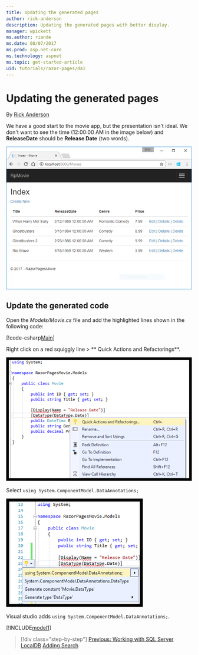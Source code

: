 ```yaml
---
title: Updating the generated pages
author: rick-anderson
description: Updating the generated pages with better display.
manager: wpickett
ms.author: riande
ms.date: 08/07/2017
ms.prod: asp.net-core
ms.technology: aspnet
ms.topic: get-started-article
uid: tutorials/razor-pages/da1
---
```

# Updating the generated pages

By [Rick Anderson](https://twitter.com/RickAndMSFT)

We have a good start to the movie app, but the presentation isn't ideal. We don't want to see the time (12:00:00 AM in the image below) and **ReleaseDate** should be **Release Date** (two words).

![Movie application open in Chrome showing movie data](sql/_static/m55.png)

## Update the generated code

Open the *Models/Movie.cs* file and add the highlighted lines shown in the following code:

[!code-csharp[Main](razor-pages-start/sample/RazorPagesMovie/Models/MovieDate.cs?name=snippet_1&highlight=10-11)]

Right click on a red squiggly line > ** Quick Actions and Refactorings**.

  ![Contextual menu shows **> Quick Actions and Refactorings**.](da1/qa.png)

Select `using System.ComponentModel.DataAnnotations;`

  ![using System.ComponentModel.DataAnnotations at top of list](da1/da.png)

  Visual studio adds `using System.ComponentModel.DataAnnotations;`.

[!INCLUDE[model1](../../includes/RP/da2.md)]

>[!div class="step-by-step"]
[Previous: Working with SQL Server LocalDB](xref:tutorials/razor-pages/sql)
[Adding Search](xref:tutorials/razor-pages/search)
